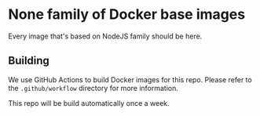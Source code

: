 # None family of Docker base images

Every image that's based on NodeJS family should be here.

## Building

We use GitHub Actions to build Docker images for this repo. Please refer to the `.github/workflow` directory for more information.

This repo will be build automatically once a week.
